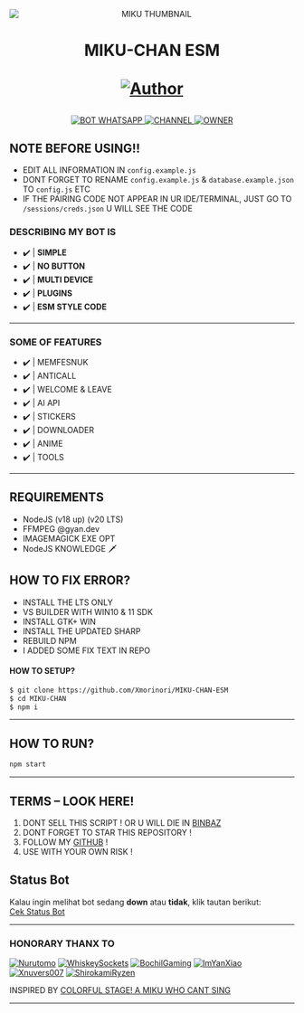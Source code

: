 <p align="center">
  <img src="https://raw.githubusercontent.com/Xmorinori/MIKU-CHAN-ESM/main/media/hatsunemikuroom.gif" 
       alt="MIKU THUMBNAIL" 
       style="max-width: 100%; height: auto; display: block; margin: auto;">
</p>


<h1 align="center">
  MIKU-CHAN ESM <br><BR>
  <a href="https://github.com/Xmorinori">
    <img title="Author" src="https://img.shields.io/badge/AUTHOR-Xmorinori-purple.svg?style=for-the-badge&logo=github">
  </a>
</h1>




##
<p align="center">
  <a href="https://api.whatsapp.com/send/?phone=-&text=.menu">
    <img src="https://img.shields.io/badge/WhatsApp%20BOT-25D366?style=for-the-badge&logo=whatsapp&logoColor=white" alt="BOT WHATSAPP">
  </a>
  <a href="https://whatsapp.com/channel/0029VaGoqK589indDi4Am40J">
    <img src="https://img.shields.io/badge/Channel-25D366?style=for-the-badge&logo=whatsapp&logoColor=white" alt="CHANNEL">
  </a>
  <a href="https://wa.me/6285179586051">
    <img src="https://img.shields.io/badge/Owner%20BOT-25D366?style=for-the-badge&logo=whatsapp&logoColor=white" alt="OWNER">
  </a>
</p>

 



## NOTE BEFORE USING!!
- EDIT ALL INFORMATION IN `config.example.js`
- DONT FORGET TO RENAME `config.example.js` & `database.example.json` TO `config.js` ETC
- IF THE PAIRING CODE NOT APPEAR IN UR IDE/TERMINAL, JUST GO TO `/sessions/creds.json` U WILL SEE THE CODE


### DESCRIBING MY BOT IS
- ✔️ | **SIMPLE** 
- ✔️ | **NO BUTTON** 
- ✔️ | **MULTI DEVICE** 
- ✔️ | **PLUGINS** 
- ✔️ | **ESM STYLE CODE** 
---------
### SOME OF FEATURES
- ✔️ | MEMFESNUK
- ✔️ | ANTICALL
- ✔️ | WELCOME & LEAVE
- ✔️ | AI API
- ✔️ | STICKERS
- ✔️ | DOWNLOADER
- ✔️ | ANIME
- ✔️ | TOOLS
---------

## REQUIREMENTS

* NodeJS (v18 up) (v20 LTS)
* FFMPEG @gyan.dev
* IMAGEMAGICK EXE OPT
* NodeJS KNOWLEDGE 🗡

## HOW TO FIX ERROR?

* INSTALL THE LTS ONLY
* VS BUILDER WITH WIN10 & 11 SDK
* INSTALL GTK+ WIN
* INSTALL THE UPDATED SHARP
* REBUILD NPM
* I ADDED SOME FIX TEXT IN REPO

#### HOW TO SETUP?
```bash
$ git clone https://github.com/Xmorinori/MIKU-CHAN-ESM
$ cd MIKU-CHAN
$ npm i
```

---------

## HOW TO RUN?

```bash
npm start
```

---------

## TERMS – LOOK HERE!

1. DONT SELL THIS SCRIPT ! OR U WILL DIE IN [BINBAZ](https://binbaz.or.id)  
2. DONT FORGET TO STAR THIS REPOSITORY !  
3. FOLLOW MY [GITHUB](https://github.com/Xmorinori) !  
4. USE WITH YOUR OWN RISK !  

## Status Bot

Kalau ingin melihat bot sedang **down** atau **tidak**, klik tautan berikut:  
[Cek Status Bot](https://maintenance.advinservers.com/cmdu86fmy00yfy6jgi3h8qvc3)

---------

### HONORARY THANX TO
[![Nurutomo](https://github.com/Nurutomo.png?size=100)](https://github.com/Nurutomo)
[![WhiskeySockets](https://github.com/WhiskeySockets.png?size=100)](https://github.com/WhiskeySockets/Baileys)
[![BochilGaming](https://github.com/BochilGaming.png?size=100)](https://github.com/BochilGaming)
[![ImYanXiao](https://github.com/ImYanXiao.png?size=100)](https://github.com/ImYanXiao)
[![Xnuvers007](https://github.com/Xnuvers007.png?size=100)](https://github.com/Xnuvers007)
[![ShirokamiRyzen](https://github.com/ShirokamiRyzen.png?size=100)](https://github.com/ShirokamiRyzen)

INSPIRED BY [COLORFUL STAGE! A MIKU WHO CANT SING](https://en.wikipedia.org/wiki/Colorful_Stage!_The_Movie:_A_Miku_Who_Can%27t_Sing)

---------
